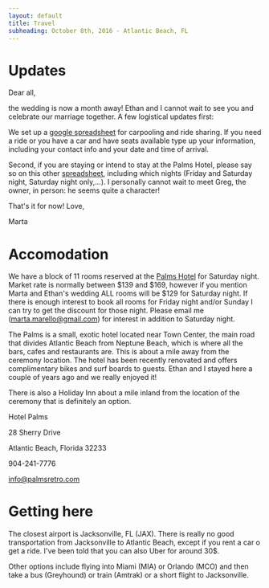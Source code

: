 ```yaml
---
layout: default
title: Travel
subheading: October 8th, 2016 - Atlantic Beach, FL
---
```



# Updates

Dear all,

the wedding is now a month away! Ethan and I cannot wait to see you and celebrate our marriage together. 
A few logistical updates first:

We set up a [google spreadsheet](https://docs.google.com/spreadsheets/d/1LP7XYf56kV703ZLHnGwH4H7QZds6baYzsP4VDncw0Ns/edit?usp=sharing) for carpooling and ride sharing. If you need a ride or you have a car and have seats available type up your information, including your contact info and your date and time of arrival. 

Second, if you are staying or intend to stay at the Palms Hotel, please say so on this other [spreadsheet](https://docs.google.com/spreadsheets/d/1AuXi1MT7f4kClFAMR_qvWEw9s9_TGAwXMHPKjLU5pzQ/edit?usp=sharing), including which nights (Friday and Saturday night, Saturday night only,...). I personally cannot wait to meet Greg, the owner, in person: he seems quite a character!

That's it for now!
Love,

Marta 


# Accomodation

We have a block of 11 rooms reserved at the [Palms Hotel](http://www.palmsretro.com/) for Saturday night. Market rate is normally between $139 and $169, however if you mention Marta and Ethan's wedding ALL rooms will be $129 for Saturday night. If there is enough interest to book all rooms for Friday night and/or Sunday I can try to get the discount for those night. Please email me (marta.marello@gmail.com) for interest in addition to Saturday night.

The Palms is a small, exotic hotel located near Town Center, the main road that divides Atlantic Beach from Neptune Beach, which is where all the bars, cafes and restaurants are. This is about a mile away from the ceremony location. The hotel has been recently renovated and offers complimentary bikes and surf boards to guests. Ethan and I stayed here a couple of years ago and we really enjoyed it!

There is also a Holiday Inn about a mile inland from the location of the ceremony that is definitely an option.

Hotel Palms

28 Sherry Drive

Atlantic Beach, Florida 32233

904-241-7776

info@palmsretro.com 



# Getting here

The closest airport is Jacksonville, FL (JAX). There is really no good transportation from Jacksonville to Atlantic Beach, except if you rent a car o get a ride. I've been told that you can also Uber for around 30$.

Other options include flying into Miami (MIA) or Orlando (MCO) and then take a bus (Greyhound) or train (Amtrak) or a short flight to Jacksonville. 
